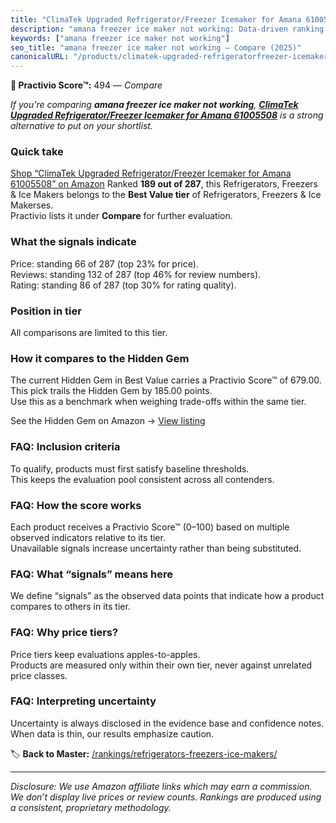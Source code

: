 ```yaml
---
title: "ClimaTek Upgraded Refrigerator/Freezer Icemaker for Amana 61005508"
description: "amana freezer ice maker not working: Data-driven ranking using the Practivio Score™. Positioned by quality, value, demand, findability, momentum."
keywords: ["amana freezer ice maker not working"]
seo_title: "amana freezer ice maker not working — Compare (2025)"
canonicalURL: "/products/climatek-upgraded-refrigeratorfreezer-icemaker-for-amana-61005508-B086KW18KF/"
---
```


**🛒 Practivio Score™:** 494 — _Compare_


*If you're comparing **amana freezer ice maker not working**, **[ClimaTek Upgraded Refrigerator/Freezer Icemaker for Amana 61005508](https://www.amazon.com/dp/B086KW18KF?tag=practivio-20)** is a strong alternative to put on your shortlist.*
### Quick take
[Shop “ClimaTek Upgraded Refrigerator/Freezer Icemaker for Amana 61005508” on Amazon](https://www.amazon.com/dp/B086KW18KF?tag=practivio-20)
Ranked **189 out of 287**, this Refrigerators, Freezers & Ice Makers belongs to the **Best Value tier** of Refrigerators, Freezers & Ice Makerses.  
Practivio lists it under **Compare** for further evaluation.

### What the signals indicate
Price: standing 66 of 287 (top 23% for price).  
Reviews: standing 132 of 287 (top 46% for review numbers).  
Rating: standing 86 of 287 (top 30% for rating quality).  

### Position in tier
All comparisons are limited to this tier.

### How it compares to the Hidden Gem
The current Hidden Gem in Best Value carries a Practivio Score™ of 679.00.  
This pick trails the Hidden Gem by 185.00 points.  
Use this as a benchmark when weighing trade-offs within the same tier.  

See the Hidden Gem on Amazon → [View listing](https://www.amazon.com/dp/B07Y9S7L29?tag=practivio-20)

### FAQ: Inclusion criteria
To qualify, products must first satisfy baseline thresholds.  
This keeps the evaluation pool consistent across all contenders.

### FAQ: How the score works
Each product receives a Practivio Score™ (0–100) based on multiple observed indicators relative to its tier.  
Unavailable signals increase uncertainty rather than being substituted.

### FAQ: What “signals” means here
We define “signals” as the observed data points that indicate how a product compares to others in its tier.

### FAQ: Why price tiers?
Price tiers keep evaluations apples-to-apples.  
Products are measured only within their own tier, never against unrelated price classes.

### FAQ: Interpreting uncertainty
Uncertainty is always disclosed in the evidence base and confidence notes.  
When data is thin, our results emphasize caution.

<!-- Missing template for Compare/CompareWithinPriceClass -->


🏷️ **Back to Master:** [/rankings/refrigerators-freezers-ice-makers/](/rankings/refrigerators-freezers-ice-makers/)

---
_Disclosure: We use Amazon affiliate links which may earn a commission. We don’t display live prices or review counts. Rankings are produced using a consistent, proprietary methodology._
